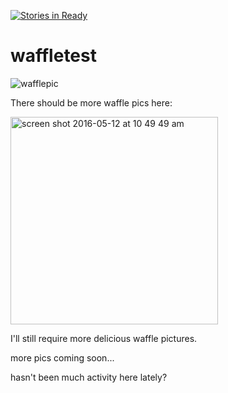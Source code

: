 [![Stories in Ready](https://badge.waffle.io/kellihsf/waffletester.png?label=ready&title=Ready)](https://waffle.io/kellihsf/waffletester)
# waffletest
![wafflepic](https://cloud.githubusercontent.com/assets/4775572/15188050/0c49343e-1761-11e6-8cb4-38480a2c7c5b.jpg)

There should be more waffle pics here:

<img width="332" alt="screen shot 2016-05-12 at 10 49 49 am" src="https://cloud.githubusercontent.com/assets/4775572/15222994/67675f5c-182f-11e6-821c-6eb4f59c9290.png">

I'll still require more delicious waffle pictures. 

more pics coming soon...

hasn't been much activity here lately?
